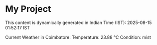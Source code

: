 # My Project

This content is dynamically generated in Indian Time (IST): 2025-08-15 01:52:17 IST


Current Weather in Coimbatore:
Temperature: 23.88 °C
Condition: mist

